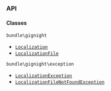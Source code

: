 ### API
#### Classes

```bundle\gignight```
* [``` Localization ```](https://github.com/GIGNIGHT/jphp-localization-ext/blob/master/api-docs/classes/bundle/gignight/Localization.md)
* [``` LocalizationFile ```](https://github.com/GIGNIGHT/jphp-localization-ext/blob/master/api-docs/classes/bundle/gignight/LocalizationFile.md)

```bundle\gignight\exception```
* [``` LocalizationException ```](https://github.com/GIGNIGHT/jphp-localization-ext/blob/master/api-docs/classes/bundle/gignight/exception/LocalizationException.md)
* [``` LocalizationFileNotFoundException ```](https://github.com/GIGNIGHT/jphp-localization-ext/blob/master/api-docs/classes/bundle/gignight/exception/LocalizationFileNotFoundException.md)
